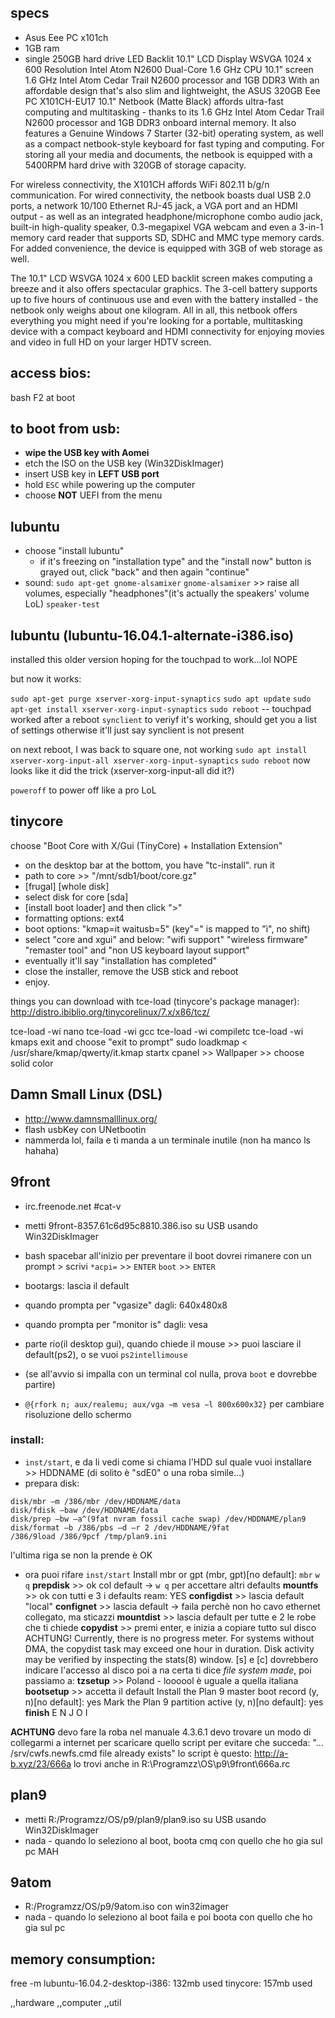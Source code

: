 ## specs
- Asus Eee PC x101ch
- 1GB ram
- single 250GB hard drive
LED Backlit 10.1" LCD Display
WSVGA 1024 x 600 Resolution
Intel Atom N2600 Dual-Core 1.6 GHz CPU
10.1" screen
1.6 GHz Intel Atom Cedar Trail N2600 processor and 1GB DDR3
With an affordable design that's also slim and lightweight, the ASUS 320GB Eee PC X101CH-EU17 10.1" Netbook (Matte Black) affords ultra-fast computing and multitasking - thanks to its 1.6 GHz Intel Atom Cedar Trail N2600 processor and 1GB DDR3 onboard internal memory. It also features a Genuine Windows 7 Starter (32-bit) operating system, as well as a compact netbook-style keyboard for fast typing and computing. For storing all your media and documents, the netbook is equipped with a 5400RPM hard drive with 320GB of storage capacity.

For wireless connectivity, the X101CH affords WiFi 802.11 b/g/n communication. For wired connectivity, the netbook boasts dual USB 2.0 ports, a network 10/100 Ethernet RJ-45 jack, a VGA port and an HDMI output - as well as an integrated headphone/microphone combo audio jack, built-in high-quality speaker, 0.3-megapixel VGA webcam and even a 3-in-1 memory card reader that supports SD, SDHC and MMC type memory cards. For added convenience, the device is equipped with 3GB of web storage as well.

The 10.1" LCD WSVGA 1024 x 600 LED backlit screen makes computing a breeze and it also offers spectacular graphics. The 3-cell battery supports up to five hours of continuous use and even with the battery installed - the netbook only weighs about one kilogram. All in all, this netbook offers everything you might need if you're looking for a portable, multitasking device with a compact keyboard and HDMI connectivity for enjoying movies and video in full HD on your larger HDTV screen.

## access bios:
bash F2 at boot

## to boot from usb:
- **wipe the USB key with Aomei**
- etch the ISO on the USB key (Win32DiskImager)
- insert USB key in **LEFT USB port**
- hold `ESC` while powering up the computer
- choose **NOT** UEFI from the menu

## lubuntu
- choose "install lubuntu"
     - if it's freezing on "installation type" and the "install now" button is grayed out, click "back" and then again "continue"
- sound:
     `sudo apt-get gnome-alsamixer`
     `gnome-alsamixer` >> raise all volumes, especially "headphones"(it's actually the speakers' volume LoL)
     `speaker-test`

## lubuntu (lubuntu-16.04.1-alternate-i386.iso)
installed this older version hoping for the touchpad to work...lol NOPE

but now it works:

`sudo apt-get purge xserver-xorg-input-synaptics`
`sudo apt update`
`sudo apt-get install xserver-xorg-input-synaptics`
`sudo reboot`
-- touchpad worked after a reboot
`synclient`
to veriyf it's working, should get you a list of settings
otherwise it'll just say synclient is not present

on next reboot, I was back to square one, not working
`sudo apt install xserver-xorg-input-all xserver-xorg-input-synaptics`
`sudo reboot`
now looks like it did the trick (xserver-xorg-input-all did it?)


`poweroff` to power off like a pro LoL

## tinycore
choose "Boot Core with X/Gui (TinyCore) + Installation Extension"
- on the desktop bar at the bottom, you have "tc-install". run it
- path to core >> "/mnt/sdb1/boot/core.gz"
- [frugal] [whole disk]
- select disk for core [sda]
- [install boot loader] and then click ">"
- formatting options: ext4
- boot options: "kmap=it waitusb=5" (key"=" is mapped to "ì", no shift)
- select "core and xgui" and below: "wifi support" "wireless firmware" "remaster tool" and "non US keyboard layout support"
- eventually it'll say "installation has completed"
- close the installer, remove the USB stick and reboot
- enjoy.

things you can download with tce-load (tinycore's package manager):
http://distro.ibiblio.org/tinycorelinux/7.x/x86/tcz/

tce-load -wi nano
tce-load -wi gcc
tce-load -wi compiletc
tce-load -wi kmaps
exit and choose "exit to prompt"
sudo loadkmap < /usr/share/kmap/qwerty/it.kmap
startx
cpanel >> Wallpaper >> choose solid color



## Damn Small Linux (DSL) 
  - http://www.damnsmalllinux.org/
  - flash usbKey con UNetbootin
  - nammerda lol, faila e ti manda a un terminale inutile (non ha manco ls hahaha)

## 9front
- irc.freenode.net #cat-v
- metti 9front-8357.61c6d95c8810.386.iso su USB usando Win32DiskImager
- bash spacebar all'inizio per preventare il boot
     dovrei rimanere con un prompt >
     scrivi `*acpi=` >> `ENTER`
     `boot` >> `ENTER`
- bootargs: lascia il default
- quando prompta per "vgasize" dagli: 640x480x8
- quando prompta per "monitor is" dagli: vesa
- parte rio(il desktop gui), quando chiede il mouse >> puoi lasciare il default(ps2), o se vuoi `ps2intellimouse`
- (se all'avvio si impalla con un terminal col nulla, prova `boot` e dovrebbe partire)

- `@{rfork n; aux/realemu; aux/vga −m vesa −l 800x600x32}` per cambiare risoluzione dello schermo
### install:
- `inst/start`, e da li vedi come si chiama l'HDD sul quale vuoi installare >> HDDNAME (di solito è "sdE0" o una roba simile...)
- prepara disk: 
~~~~
disk/mbr –m /386/mbr /dev/HDDNAME/data
disk/fdisk –baw /dev/HDDNAME/data
disk/prep –bw –a^(9fat nvram fossil cache swap) /dev/HDDNAME/plan9
disk/format –b /386/pbs –d –r 2 /dev/HDDNAME/9fat
/386/9load /386/9pcf /tmp/plan9.ini
~~~~
l'ultima riga se non la prende è OK
- ora puoi rifare `inst/start`
Install mbr or gpt (mbr, gpt)[no default]: `mbr`
`w q`
**prepdisk** >> ok col default
-> `w q` per accettare altri defaults
**mountfs** >> ok con tutti e 3 i defaults
ream: YES
**configdist** >> lascia default "local"
**confignet** >> lascia default -> faila perchè non ho cavo ethernet collegato, ma sticazzi
**mountdist** >> lascia default per tutte e 2 le robe che ti chiede
**copydist** >> premi enter, e inizia a copiare tutto sul disco
     ACHTUNG! Currently, there is no progress meter. For systems without DMA, the
copydist task may exceed one hour in duration. Disk activity may be verified by
inspecting the stats(8) window.
[s] e [c] dovrebbero indicare l'accesso al disco
poi a na certa ti dice _file system made_, poi passiamo a:
**tzsetup** >> Poland - loooool è uguale a quella italiana
**bootsetup** >> accetta il default
     Install the Plan 9 master boot record (y, n)[no default]: yes
     Mark the Plan 9 partition active (y, n)[no default]: yes
**finish**
E N J O I


**ACHTUNG** devo fare la roba nel manuale 4.3.6.1
devo trovare un modo di collegarmi a internet per scaricare quello script per evitare che succeda: "... /srv/cwfs.newfs.cmd file already exists"
lo script è questo: http://a-b.xyz/23/666a
lo trovi anche in R:\Programzz\OS\p9\9front\666a.rc

## plan9
- metti R:/Programzz/OS/p9/plan9/plan9.iso su USB usando Win32DiskImager
- nada - quando lo seleziono al boot, boota cmq con quello che ho gia sul pc MAH

## 9atom
  - R:/Programzz/OS/p9/9atom.iso con win32imager
  - nada - quando lo seleziono al boot faila e poi boota con quello che ho gia sul pc
  
## memory consumption:
free -m
lubuntu-16.04.2-desktop-i386: 132mb used
tinycore: 157mb used

,,hardware
,,computer
,,util